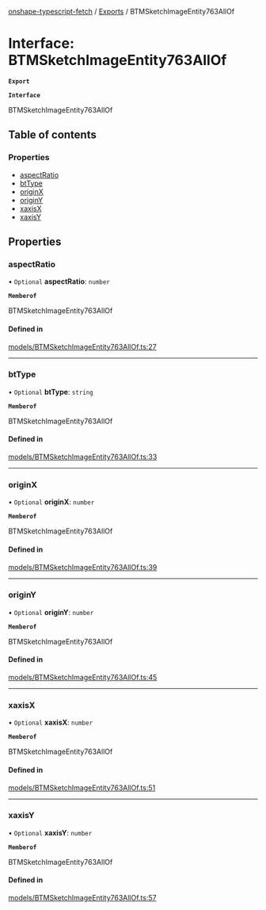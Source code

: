 [onshape-typescript-fetch](../README.md) / [Exports](../modules.md) / BTMSketchImageEntity763AllOf

# Interface: BTMSketchImageEntity763AllOf

**`Export`**

**`Interface`**

BTMSketchImageEntity763AllOf

## Table of contents

### Properties

- [aspectRatio](BTMSketchImageEntity763AllOf.md#aspectratio)
- [btType](BTMSketchImageEntity763AllOf.md#bttype)
- [originX](BTMSketchImageEntity763AllOf.md#originx)
- [originY](BTMSketchImageEntity763AllOf.md#originy)
- [xaxisX](BTMSketchImageEntity763AllOf.md#xaxisx)
- [xaxisY](BTMSketchImageEntity763AllOf.md#xaxisy)

## Properties

### aspectRatio

• `Optional` **aspectRatio**: `number`

**`Memberof`**

BTMSketchImageEntity763AllOf

#### Defined in

[models/BTMSketchImageEntity763AllOf.ts:27](https://github.com/toebes/onshape-typescript-fetch/blob/3e11ae1/models/BTMSketchImageEntity763AllOf.ts#L27)

___

### btType

• `Optional` **btType**: `string`

**`Memberof`**

BTMSketchImageEntity763AllOf

#### Defined in

[models/BTMSketchImageEntity763AllOf.ts:33](https://github.com/toebes/onshape-typescript-fetch/blob/3e11ae1/models/BTMSketchImageEntity763AllOf.ts#L33)

___

### originX

• `Optional` **originX**: `number`

**`Memberof`**

BTMSketchImageEntity763AllOf

#### Defined in

[models/BTMSketchImageEntity763AllOf.ts:39](https://github.com/toebes/onshape-typescript-fetch/blob/3e11ae1/models/BTMSketchImageEntity763AllOf.ts#L39)

___

### originY

• `Optional` **originY**: `number`

**`Memberof`**

BTMSketchImageEntity763AllOf

#### Defined in

[models/BTMSketchImageEntity763AllOf.ts:45](https://github.com/toebes/onshape-typescript-fetch/blob/3e11ae1/models/BTMSketchImageEntity763AllOf.ts#L45)

___

### xaxisX

• `Optional` **xaxisX**: `number`

**`Memberof`**

BTMSketchImageEntity763AllOf

#### Defined in

[models/BTMSketchImageEntity763AllOf.ts:51](https://github.com/toebes/onshape-typescript-fetch/blob/3e11ae1/models/BTMSketchImageEntity763AllOf.ts#L51)

___

### xaxisY

• `Optional` **xaxisY**: `number`

**`Memberof`**

BTMSketchImageEntity763AllOf

#### Defined in

[models/BTMSketchImageEntity763AllOf.ts:57](https://github.com/toebes/onshape-typescript-fetch/blob/3e11ae1/models/BTMSketchImageEntity763AllOf.ts#L57)
